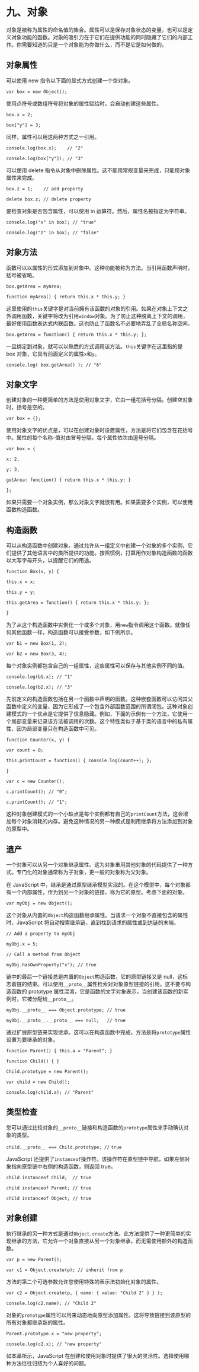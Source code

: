 # 九、对象

对象是被称为属性的命名值的集合。属性可以是保存对象状态的变量，也可以是定义对象功能的函数。对象的吸引力在于它们在提供功能的同时隐藏了它们的内部工作。你需要知道的只是一个对象能为你做什么，而不是它是如何做的。

## 对象属性

可以使用 new 指令以下面的显式方式创建一个空对象。

`var box = new Object();`

使用点符号或数组符号将对象的属性赋给时，会自动创建这些属性。

`box.x = 2;`

`box["y"] = 3;`

同样，属性可以用这两种方式之一引用。

`console.log(box.x);    // "2"`

`console.log(box["y"]); // "3"`

可以使用 delete 指令从对象中删除属性。这不能用常规变量来完成，只能用对象属性来完成。

`box.z = 1;    // add property`

`delete box.z; // delete property`

要检查对象是否包含属性，可以使用 in 运算符。然后，属性名被指定为字符串。

`console.log("x" in box); // "true"`

`console.log("z" in box); // "false"`

## 对象方法

函数可以以属性的形式添加到对象中。这种功能被称为方法。当引用函数声明时，括号被省略。

`box.getArea = myArea;`

`function myArea() { return this.x * this.y; }`

这里使用的`this`关键字是对当前拥有该函数的对象的引用。如果在对象上下文之外调用函数，关键字将改为引用`window`对象。为了防止这种脱离上下文的调用，最好使用函数表达式内联函数。这也防止了函数名不必要地弄乱了全局名称空间。

`box.getArea = function() { return this.x * this.y; };`

一旦绑定到对象，就可以以熟悉的方式调用该方法。`this`关键字在这里指的是 box 对象，它具有前面定义的属性`x`和`y`。

`console.log( box.getArea() ); // "6"`

## 对象文字

创建对象的一种更简单的方法是使用对象文字，它由一组花括号分隔。创建空对象时，括号是空的。

`var box = {};`

使用对象文字的优点是，可以在创建对象时设置属性，方法是将它们包含在花括号中。属性的每个名称-值对由冒号分隔，每个属性依次由逗号分隔。

`var box = {`

`x: 2,`

`y: 3,`

`getArea: function() { return this.x * this.y; }`

`};`

如果只需要一个对象实例，那么对象文字就很有用。如果需要多个实例，可以使用函数构造函数。

## 构造函数

可以从构造函数中创建对象。通过允许从一组定义中创建一个对象的多个实例，它们提供了其他语言中的类所提供的功能。按照惯例，打算用作对象构造函数的函数以大写字母开头，以提醒它们的用途。

`function Box(x, y) {`

`this.x = x;`

`this.y = y;`

`this.getArea = function() { return this.x * this.y; };`

`}`

为了从这个构造函数中实例化一个或多个对象，用`new`指令调用这个函数。就像任何其他函数一样，构造函数可以接受参数，如下例所示。

`var b1 = new Box(1, 2);`

`var b2 = new Box(3, 4);`

每个对象实例都包含自己的一组属性，这些属性可以保存与其他实例不同的值。

`console.log(b1.x); // "1"`

`console.log(b2.x); // "3"`

先前定义的构造函数包括在另一个函数中声明的函数。这种嵌套函数可以访问其父函数中定义的变量，因为它形成了一个包含外部函数范围的所谓闭包。这种对象创建模式的一个优点是它提供了信息隐藏。例如，下面的示例有一个方法，它使用一个局部变量来记录该方法被调用的次数。这个特性类似于基于类的语言中的私有属性，因为局部变量只在构造函数中可见。

`function Counter(x, y) {`

`var count = 0;`

`this.printCount = function() { console.log(count++); };`

`}`

`var c = new Counter();`

`c.printCount(); // "0";`

`c.printCount(); // "1";`

这种对象创建模式的一个小缺点是每个实例都有自己的`printCount`方法，这会增加每个对象消耗的内存。避免这种情况的另一种模式是利用继承将方法添加到对象的原型中。

## 遗产

一个对象可以从另一个对象继承属性。这为对象重用其他对象的代码提供了一种方式。专门化的对象通常称为子对象，更一般的对象称为父对象。

在 JavaScript 中，继承是通过原型继承模型实现的。在这个模型中，每个对象都有一个内部属性，作为到另一个对象的链接，称为它的原型。考虑下面的对象。

`var myObj = new Object();`

这个对象从内置的`Object`构造函数继承属性。当请求一个对象不直接包含的属性时，JavaScript 将自动搜索继承链，直到找到请求的属性或到达链的末端。

`// Add a property to myObj`

`myObj.x = 5;`

`// Call a method from Object`

`myObj.hasOwnProperty("x"); // true`

链中的最后一个链接总是内置的`Object`构造函数，它的原型链接又是 null，这标志着链的结束。可以使用`__proto__`属性检索对对象原型链接的引用。这不要与构造函数的 prototype 属性混淆，它是函数的文字对象表示，当创建该函数的新实例时，它被分配给`__proto__`。

`myObj.__proto__ === Object.prototype; // true`

`myObj.__proto__.__proto__ === null;   // true`

通过扩展原型链来实现继承。这可以在构造函数中完成，方法是将`prototype`属性设置为要继承的对象。

`function Parent() { this.a = "Parent"; }`

`function Child() { }`

`Child.prototype = new Parent();`

`var child = new Child();`

`console.log(child.a); // "Parent"`

## 类型检查

您可以通过比较对象的`__proto__`链接和构造函数的`prototype`属性来手动确认对象的类型。

`child.__proto__ === Child.prototype; //` `true`

JavaScript 还提供了`instanceof`操作符。该操作符在原型链中导航，如果左侧对象指向原型链中右侧的构造函数，则返回 true。

`child instanceof Child;  // true`

`child instanceof Parent; // true`

`child instanceof Object; // true`

## 对象创建

执行继承的另一种方式是通过`Object.create`方法。此方法提供了一种更简单的实现继承的方法，它允许一个对象直接从另一个对象继承，而无需使用额外的构造函数。

`var p = new Parent();`

`var c1 = Object.create(p); // inherit from p`

方法的第二个可选参数允许您使用特殊的表示法初始化对象的属性。

`var c2 = Object.create(p, { name: { value: "Child 2" } } );`

`console.log(c2.name); // "Child 2"`

对象的`prototype`属性可以用来动态地向原型添加属性。这将导致链接到该原型的所有对象都继承新的属性。

`Parent.prototype.x = "new property";`

`console.log(c2.x); // "new property"`

如本章所示，JavaScript 在创建和使用对象时提供了很大的灵活性。选择使用哪种方法往往归结为个人喜好的问题。
